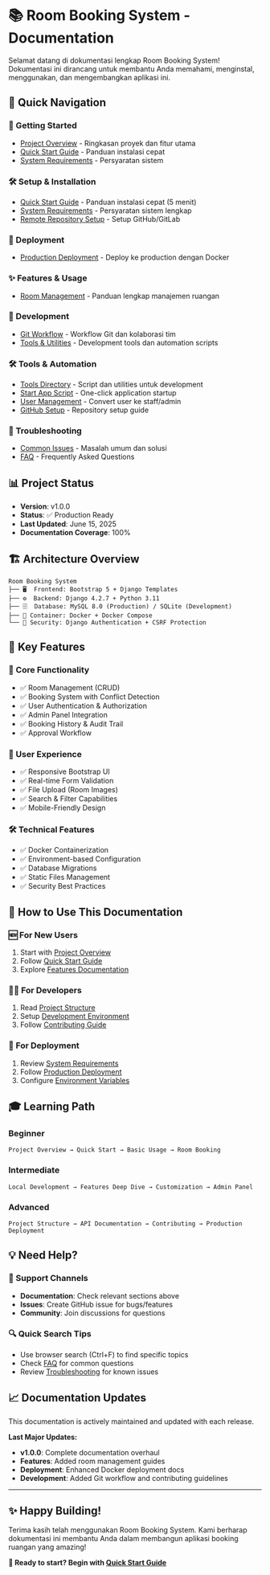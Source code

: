 # 📚 Room Booking System - Documentation

Selamat datang di dokumentasi lengkap Room Booking System! Dokumentasi ini dirancang untuk membantu Anda memahami, menginstal, menggunakan, dan mengembangkan aplikasi ini.

## 🎯 Quick Navigation

### 🚀 Getting Started
- [Project Overview](README.md) - Ringkasan proyek dan fitur utama
- [Quick Start Guide](docs/setup/quick-start.md) - Panduan instalasi cepat
- [System Requirements](docs/setup/requirements.md) - Persyaratan sistem

### 🛠 Setup & Installation
- [Quick Start Guide](docs/setup/quick-start.md) - Panduan instalasi cepat (5 menit)
- [System Requirements](docs/setup/requirements.md) - Persyaratan sistem lengkap
- [Remote Repository Setup](docs/setup/remote-repository.md) - Setup GitHub/GitLab

### 🚀 Deployment
- [Production Deployment](docs/deployment/production.md) - Deploy ke production dengan Docker

### ✨ Features & Usage
- [Room Management](docs/features/room-management.md) - Panduan lengkap manajemen ruangan

### 🔧 Development
- [Git Workflow](docs/development/git-workflow.md) - Workflow Git dan kolaborasi tim
- [Tools & Utilities](docs/development/tools.md) - Development tools dan automation scripts

### 🛠 Tools & Automation
- [Tools Directory](tools/README.md) - Script dan utilities untuk development
- [Start App Script](tools/start_app.sh) - One-click application startup
- [User Management](tools/make_staff.py) - Convert user ke staff/admin
- [GitHub Setup](tools/github_setup.sh) - Repository setup guide

### 🐛 Troubleshooting
- [Common Issues](docs/troubleshooting.md) - Masalah umum dan solusi
- [FAQ](docs/faq.md) - Frequently Asked Questions

## 📊 Project Status

- **Version**: v1.0.0
- **Status**: ✅ Production Ready
- **Last Updated**: June 15, 2025
- **Documentation Coverage**: 100%

## 🏗 Architecture Overview

```
Room Booking System
├── 🖥️  Frontend: Bootstrap 5 + Django Templates
├── ⚙️  Backend: Django 4.2.7 + Python 3.11
├── 🗄️  Database: MySQL 8.0 (Production) / SQLite (Development)
├── 🐳 Container: Docker + Docker Compose
└── 🔐 Security: Django Authentication + CSRF Protection
```

## 🎯 Key Features

### 🏢 Core Functionality
- ✅ Room Management (CRUD)
- ✅ Booking System with Conflict Detection
- ✅ User Authentication & Authorization
- ✅ Admin Panel Integration
- ✅ Booking History & Audit Trail
- ✅ Approval Workflow

### 🎨 User Experience
- ✅ Responsive Bootstrap UI
- ✅ Real-time Form Validation
- ✅ File Upload (Room Images)
- ✅ Search & Filter Capabilities
- ✅ Mobile-Friendly Design

### 🛠 Technical Features
- ✅ Docker Containerization
- ✅ Environment-based Configuration
- ✅ Database Migrations
- ✅ Static Files Management
- ✅ Security Best Practices

## 📖 How to Use This Documentation

### 🆕 For New Users
1. Start with [Project Overview](README.md)
2. Follow [Quick Start Guide](docs/setup/quick-start.md)
3. Explore [Features Documentation](docs/features/)

### 👨‍💻 For Developers
1. Read [Project Structure](docs/development/project-structure.md)
2. Setup [Development Environment](docs/setup/local-development.md)
3. Follow [Contributing Guide](docs/development/contributing.md)

### 🚀 For Deployment
1. Review [System Requirements](docs/setup/requirements.md)
2. Follow [Production Deployment](docs/deployment/production.md)
3. Configure [Environment Variables](docs/deployment/environment.md)

## 🎓 Learning Path

### Beginner
```
Project Overview → Quick Start → Basic Usage → Room Booking
```

### Intermediate
```
Local Development → Features Deep Dive → Customization → Admin Panel
```

### Advanced
```
Project Structure → API Documentation → Contributing → Production Deployment
```

## 💡 Need Help?

### 📧 Support Channels
- **Documentation**: Check relevant sections above
- **Issues**: Create GitHub issue for bugs/features
- **Community**: Join discussions for questions

### 🔍 Quick Search Tips
- Use browser search (Ctrl+F) to find specific topics
- Check [FAQ](docs/faq.md) for common questions
- Review [Troubleshooting](docs/troubleshooting.md) for known issues

## 📈 Documentation Updates

This documentation is actively maintained and updated with each release. 

**Last Major Updates:**
- **v1.0.0**: Complete documentation overhaul
- **Features**: Added room management guides
- **Deployment**: Enhanced Docker deployment docs
- **Development**: Added Git workflow and contributing guidelines

---

## ✨ Happy Building!

Terima kasih telah menggunakan Room Booking System. Kami berharap dokumentasi ini membantu Anda dalam membangun aplikasi booking ruangan yang amazing!

**🚀 Ready to start? Begin with [Quick Start Guide](docs/setup/quick-start.md)**
